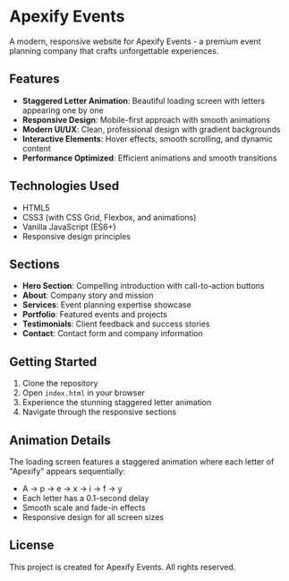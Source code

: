# Apexify Events

A modern, responsive website for Apexify Events - a premium event planning company that crafts unforgettable experiences.

## Features

- **Staggered Letter Animation**: Beautiful loading screen with letters appearing one by one
- **Responsive Design**: Mobile-first approach with smooth animations
- **Modern UI/UX**: Clean, professional design with gradient backgrounds
- **Interactive Elements**: Hover effects, smooth scrolling, and dynamic content
- **Performance Optimized**: Efficient animations and smooth transitions

## Technologies Used

- HTML5
- CSS3 (with CSS Grid, Flexbox, and animations)
- Vanilla JavaScript (ES6+)
- Responsive design principles

## Sections

- **Hero Section**: Compelling introduction with call-to-action buttons
- **About**: Company story and mission
- **Services**: Event planning expertise showcase
- **Portfolio**: Featured events and projects
- **Testimonials**: Client feedback and success stories
- **Contact**: Contact form and company information

## Getting Started

1. Clone the repository
2. Open `index.html` in your browser
3. Experience the stunning staggered letter animation
4. Navigate through the responsive sections

## Animation Details

The loading screen features a staggered animation where each letter of "Apexify" appears sequentially:
- A → p → e → x → i → f → y
- Each letter has a 0.1-second delay
- Smooth scale and fade-in effects
- Responsive design for all screen sizes

## License

This project is created for Apexify Events. All rights reserved.
